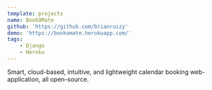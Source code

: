 ```yaml
---
template: projects
name: BookOMate
github: 'https://github.com/brianruizy'
demo: 'https://bookomate.herokuapp.com/'
tags: 
    - Django
    - Heroku
---
```

Smart, cloud-based, intuitive, and lightweight calendar booking web-application, all open-source.
